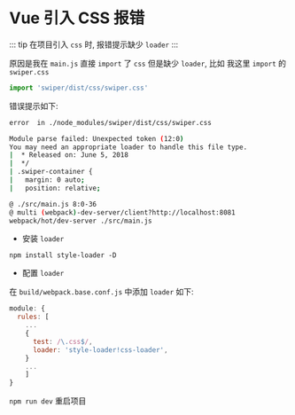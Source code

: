 # Vue 引入 CSS 报错

::: tip
在项目引入 `css` 时, 报错提示缺少 `loader`
:::

原因是我在 `main.js` 直接 `import` 了 `css` 但是缺少 `loader`, 比如 我这里 `import` 的 `swiper.css`

```js
import 'swiper/dist/css/swiper.css'
```

错误提示如下:

```bash {4}
error  in ./node_modules/swiper/dist/css/swiper.css

Module parse failed: Unexpected token (12:0)
You may need an appropriate loader to handle this file type.
|  * Released on: June 5, 2018
|  */
| .swiper-container {
|   margin: 0 auto;
|   position: relative;

@ ./src/main.js 8:0-36
@ multi (webpack)-dev-server/client?http://localhost:8081 
webpack/hot/dev-server ./src/main.js
```

- 安装 `loader`

`npm install style-loader -D`

- 配置 `loader`

在 `build/webpack.base.conf.js` 中添加 `loader` 如下:

```js {4,5,6,7}
module: {
  rules: [
    ...
    {
      test: /\.css$/,
      loader: 'style-loader!css-loader',
    }
    ...
    ]
}  
```

`npm run dev` 重启项目